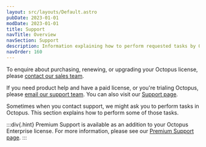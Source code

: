 ```yaml
---
layout: src/layouts/Default.astro
pubDate: 2023-01-01
modDate: 2023-01-01
title: Support
navTitle: Overview
navSection: Support
description: Information explaining how to perform requested tasks by Octopus support.
navOrder: 160
---
```


To enquire about purchasing, renewing, or upgrading your Octopus license, please [contact our sales team](https://octopus.com/company/contact). 

If you need product help and have a paid license, or you're trialing Octopus, please [email our support team](mailto:support@octopus.com). You can also visit our [Support page](https://octopus.com/support).

Sometimes when you contact support, we might ask you to perform tasks in Octopus. This section explains how to perform some of those tasks.

:::div{.hint}
Premium Support is available as an addition to your Octopus Enterprise license. For more information, please see our [Premium Support page](https://octopus.com/support/priority).
:::

